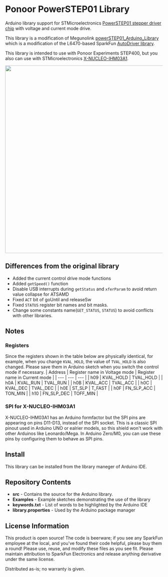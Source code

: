 Ponoor PowerSTEP01 Library
==========
Arduino library support for STMicroelectronics [PowerSTEP01 stepper driver chip](https://www.st.com/en/motor-drivers/powerstep01.html) with voltage and current mode drive.

This library is a modification of Megunolink [powerSTEP01_Arduino_Library](https://github.com/Megunolink/powerSTEP01_Arduino_Library) which is a modification of the L6470-based SparkFun [AutoDriver library](https://github.com/sparkfun/SparkFun_AutoDriver_Arduino_Library).

This library is intended to use with Ponoor Experiments STEP400, but you also can use with STMicroelectronics [X-NUCLEO-IHM03A1](https://www.st.com/en/ecosystems/x-nucleo-ihm03a1.html).

<img src="http://ponoor.com/manage/wp-content/uploads/2020/10/IMG_3852-e1603244987895.jpg" width="600" />

Differences from the original library
-------------------
- Added the current control drive mode functions
- Added `getSpeed()` function
- Disable USB interrupts during `getStatus` and `xferParam` to avoid return value collapse for ATSAMD
- Fixed `ACT` bit of goUntil and releaseSw
- Fixed `STATUS` register bit names and bit masks.
- Change some constants name(`GET_STATUS`, `STATUS`) to avoid conflicts with other libraries.

Notes
-------------------

### Registers
Since the registers shown in the table below are physically identical, for example, when you change `KVAL_HOLD`, the value of `TVAL_HOLD` is also changed. Please save them in Arduino sketch when you switch the control mode if necessary.
| Address | Register name in Voltage mode | Register name in Current mode |
| --- | --- | --- |
| h09 | KVAL_HOLD | TVAL_HOLD |
| h0A | KVAL_RUN | TVAL_RUN |
| h0B | KVAL_ACC | TVAL_ACC |
| h0C | KVAL_DEC | TVAL_DEC |
| h0E | ST_SLP | T_FAST |
| h0F | FN_SLP_ACC | TON_MIN |
| h10 | FN_SLP_DEC | TOFF_MIN |

### SPI for X-NUCLEO-IHM03A1
X-NUCLEO-IHM03A1 has an Arduino formfactor but the SPI pins are appearing on pins D11-D13, instead of the SPI socket. This is a classic SPI pinout used in Arduino UNO or ealrier models, so this shield won't work with other Arduinos like Leonardo/Mega. In Arduino Zero/M0, you can use these pins by configuring them to behave as SPI pins.

Install
-------------------
This library can be installed from the library maneger of Arduino IDE.

Repository Contents
-------------------
* **src** - Contains the source for the Arduino library.
* **Examples** - Example sketches demonstrating the use of the library
* **keywords.txt** - List of words to be highlighted by the Arduino IDE
* **library.properties** - Used by the Arduino package manager

License Information
-------------------
This product is open source!
The code is beerware; if you see any SparkFun employee at the local, and you've found their code helpful, please buy them a round!
Please use, reuse, and modify these files as you see fit. Please maintain attribution to SparkFun Electronics and release anything derivative under the same license.

Distributed as-is; no warranty is given.
